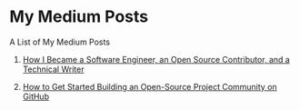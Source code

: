 # My Medium Posts
A List of My Medium Posts
1. [How I Became a Software Engineer, an Open Source Contributor, and a Technical Writer](https://medium.com/@nilofalvarado/how-i-became-a-software-engineer-an-open-source-contributor-and-a-technical-writer-6651b805790b/)

2. [How to Get Started Building an Open-Source Project Community on GitHub](https://medium.com/@nilofalvarado/how-to-build-an-open-source-project-community-on-github-ef4eb12066ae/)

